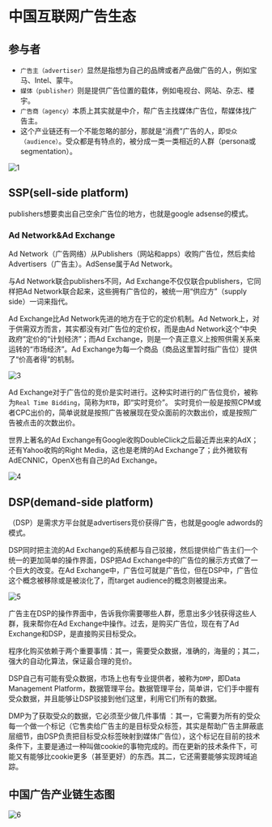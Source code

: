 # 中国互联网广告生态
## 参与者
- `广告主（advertiser）`显然是指想为自己的品牌或者产品做广告的人，例如宝马、Intel、蒙牛。
- `媒体（publisher）`则是提供广告位置的载体，例如电视台、网站、杂志、楼宇。
- `广告商（agency）`本质上其实就是中介，帮广告主找媒体广告位，帮媒体找广告主。
- 这个产业链还有一个不能忽略的部分，那就是“消费”广告的人，即`受众（audience）`。受众都是有特点的，被分成一类一类相近的人群（persona或segmentation）。

![1](http://www.chinawebanalytics.cn/wp-content/uploads/2014/10/adver-agency-pub-aud.png)

## SSP(sell-side platform)
publishers想要卖出自己空余广告位的地方，也就是google adsense的模式。

### Ad Network&Ad Exchange
Ad Network（广告网络）从Publishers（网站和apps）收购广告位，然后卖给Advertisers（广告主）。AdSense属于Ad Network。

与Ad Network联合publishers不同，Ad Exchange不仅仅联合publishers，它同样把Ad Network联合起来，这些拥有广告位的，被统一用“供应方”（supply side）一词来指代。

Ad Exchange比Ad Network先进的地方在于它的定价机制。Ad Network上，对于供需双方而言，其实都没有对广告位的定价权，而是由Ad Network这个“中央政府”定价的“计划经济”；而Ad Exchange，则是一个真正意义上按照供需关系来运转的“市场经济”。Ad Exchange为每一个商品（商品这里暂时指广告位）提供了“价高者得”的机制。

![3](http://www.chinawebanalytics.cn/wp-content/uploads/2014/10/network-and-exchange.png)

Ad Exchange对于广告位的竞价是实时进行。这种实时进行的广告位竞价，被称为`Real Time Bidding`，简称为`RTB`，即“实时竞价”。 实时竞价一般是按照CPM或者CPC出价的，简单说就是按照广告被展现在受众面前的次数出价，或是按照广告被点击的次数出价。

世界上著名的Ad Exchange有Google收购DoubleClick之后最近弄出来的AdX；还有Yahoo收购的Right Media，这也是老牌的Ad Exchange了；此外微软有AdECNNIC，OpenX也有自己的Ad Exchange。

![4](http://www.chinawebanalytics.cn/wp-content/uploads/2014/10/dsp.png)

## DSP(demand-side platform)
（DSP）是需求方平台就是advertisers竞价获得广告，也就是google adwords的模式。

DSP同时把主流的Ad Exchange的系统都与自己驳接，然后提供给广告主们一个统一的更加简单的操作界面，DSP把Ad Exchange中的广告位的展示方式做了一个巨大的改变。在Ad Exchange中，广告位可就是广告位，但在DSP中，广告位这个概念被移除或是被淡化了，而target audience的概念则被提出来。

![5](http://www.chinawebanalytics.cn/wp-content/uploads/2014/10/dsp-chart.png)

广告主在DSP的操作界面中，告诉我你需要哪些人群，愿意出多少钱获得这些人群，我来帮你在Ad Exchange中操作。过去，是购买广告位，现在有了Ad Exchange和DSP，是直接购买目标受众。

程序化购买依赖于两个重要事情：其一，需要受众数据，准确的，海量的；其二，强大的自动化算法，保证最合理的竞价。

DSP自己有可能有受众数据，市场上也有专业提供者，被称为`DMP`，即Data Management Platform，数据管理平台。数据管理平台，简单讲，它们手中握有受众数据，并且能够让DSP驳接到他们这里，利用它们所有的数据。

DMP为了获取受众的数据，它必须至少做几件事情 ：其一，它需要为所有的受众每一个做一个标记（它售卖给广告主的是目标受众标签，其实是帮助广告主屏蔽底层细节，由DSP负责把目标受众标签映射到媒体广告位），这个标记在目前的技术条件下，主要是通过一种叫做cookie的事物完成的。而在更新的技术条件下，可能又有能够比cookie更多（甚至更好）的东西。其二，它还需要能够实现跨域追踪。

## 中国广告产业链生态图
![6](http://www.rtbchina.com/wp-content/uploads/2012/06/China-RTB-Ad-Tech-Landscape_V-September_2014.jpg)

